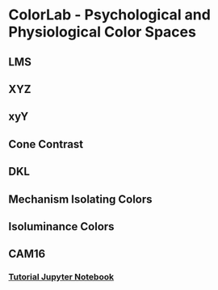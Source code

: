 # ColorLab - Psychological and Physiological Color Spaces

## LMS

## XYZ

## xyY

## Cone Contrast

## DKL

## Mechanism Isolating Colors

## Isoluminance Colors

## CAM16

### [Tutorial Jupyter Notebook]("./test/ColorSpace.ipynb")
